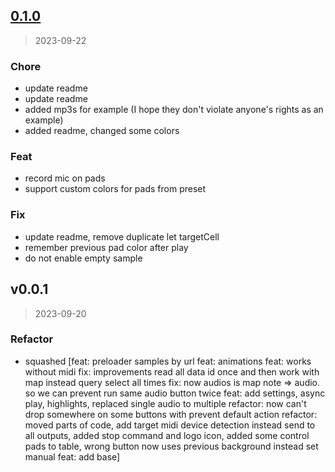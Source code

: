 
<a name="0.1.0"></a>
## [0.1.0](https://gitlab.com/forgebots/team/golang-edu-bot/compare/v0.0.1...0.1.0)

> 2023-09-22

### Chore

* update readme 
* update readme 
* added mp3s for example (I hope they don't violate anyone's rights as an example) 
* added readme, changed some colors 

### Feat

* record mic on pads 
* support custom colors for pads from preset 

### Fix

* update readme, remove duplicate let targetCell 
* remember previous pad color after play 
* do not enable empty sample 


<a name="v0.0.1"></a>
## v0.0.1

> 2023-09-20

### Refactor

* squashed [feat: preloader samples by url
feat: animations
feat: works without midi
fix: improvements read all data id once and then work with map instead query select all times
fix: now audios is map note => audio. so we can prevent run same audio button twice
feat: add settings, async play, highlights, replaced single audio to multiple
refactor: now can't drop somewhere on some buttons with prevent default action
refactor: moved parts of code, add target midi device detection instead send to all outputs, added stop command and logo icon, added some control pads to table, wrong button now uses previous background instead set manual
feat: add base]

